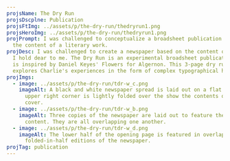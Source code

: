 ```yaml
---
projsName: The Dry Run
projsDscplne: Publication
projsFtImg: ../assets/p/the-dry-run/thedryrun1.png
projsHeroImg: ../assets/p/the-dry-run/thedryrun1.png
projPrompt: I was challenged to conceptualize a broadsheet publication based on
  the content of a literary work.
projDesc: I was challenged to create a newspaper based on the content of a story
  I hold dear to me. The Dry Run is an experimental broadsheet publication that
  is inspired by Daniel Keyes' Flowers for Algernon. This 3-page dry run
  explores Charlie's experiences in the form of complex typographical hierarchy.
projImgs:
  - image: ../assets/p/the-dry-run/tdr-w_c.png
    imageAlt: A black and white newspaper spread is laid out on a flat surface. The
      upper right corner is lightly folded over the show the contents of the
      cover.
  - image: ../assets/p/the-dry-run/tdr-w_b.png
    imageAlt: Three copies of the newspaper are laid out to feature the front page
      content. They are all overlapping one another.
  - image: ../assets/p/the-dry-run/tdr-w_d.png
    imageAlt: The lower half of the opening page is featured in overlapping,
      folded-in-half editions of the newspaper.
projTag: publication
---
```

